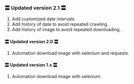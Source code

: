 ### 〓 Updated version 2.1 〓
1. Add customized date intervals.
2. Add history of date to avoid repeated crawling.
3. Add history of image to avoid repeated downloading.

#### 〓 Updated version 2.0 〓
1. Automation download image with selenium and requests.

#### 〓 Updated version 1.x 〓
1. Automation download image with selenium.